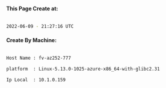 
   
#### This Page Create at:

```bash

2022-06-09 - 21:27:16 UTC

```

#### Create By Machine:

```bash

Host Name : fv-az252-777

platform  : Linux-5.13.0-1025-azure-x86_64-with-glibc2.31

Ip Local  : 10.1.0.159

```

